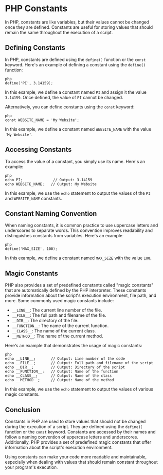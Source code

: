# PHP Constants

In PHP, constants are like variables, but their values cannot be changed once they are defined. Constants are useful for storing values that should remain the same throughout the execution of a script.

## Defining Constants

In PHP, constants are defined using the `define()` function or the `const` keyword. Here's an example of defining a constant using the `define()` function:

`````````
php
define('PI', 3.14159);
`````````

In this example, we define a constant named `PI` and assign it the value `3.14159`. Once defined, the value of `PI` cannot be changed.

Alternatively, you can define constants using the `const` keyword:

`````````
php
const WEBSITE_NAME = 'My Website';
`````````

In this example, we define a constant named `WEBSITE_NAME` with the value `'My Website'`.

## Accessing Constants

To access the value of a constant, you simply use its name. Here's an example:

`````````
php
echo PI;              // Output: 3.14159
echo WEBSITE_NAME;   // Output: My Website
`````````

In this example, we use the `echo` statement to output the values of the `PI` and `WEBSITE_NAME` constants.

## Constant Naming Convention

When naming constants, it is common practice to use uppercase letters and underscores to separate words. This convention improves readability and distinguishes constants from variables. Here's an example:

`````````
php
define('MAX_SIZE', 100);
`````````

In this example, we define a constant named `MAX_SIZE` with the value `100`.

## Magic Constants

PHP also provides a set of predefined constants called "magic constants" that are automatically defined by the PHP interpreter. These constants provide information about the script's execution environment, file path, and more. Some commonly used magic constants include:

- `__LINE__`: The current line number of the file.
- `__FILE__`: The full path and filename of the file.
- `__DIR__`: The directory of the file.
- `__FUNCTION__`: The name of the current function.
- `__CLASS__`: The name of the current class.
- `__METHOD__`: The name of the current method.

Here's an example that demonstrates the usage of magic constants:

`````````
php
echo __LINE__;       // Output: Line number of the code
echo __FILE__;       // Output: Full path and filename of the script
echo __DIR__;        // Output: Directory of the script
echo __FUNCTION__;   // Output: Name of the function
echo __CLASS__;      // Output: Name of the class
echo __METHOD__;     // Output: Name of the method
`````````

In this example, we use the `echo` statement to output the values of various magic constants.

## Conclusion

Constants in PHP are used to store values that should not be changed during the execution of a script. They are defined using the `define()` function or the `const` keyword. Constants are accessed by their names and follow a naming convention of uppercase letters and underscores. Additionally, PHP provides a set of predefined magic constants that offer information about the script's execution environment.

Using constants can make your code more readable and maintainable, especially when dealing with values that should remain constant throughout your program's execution.
